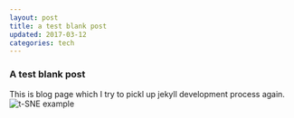 ```yaml
---
layout: post
title: a test blank post
updated: 2017-03-12
categories: tech
---
```



### A test blank post

This is blog page which I try to pickl up jekyll development process again.
![t-SNE example](https://opendatascience.com/wp-content/uploads/2017/02/image06.png "t-SNE example")
